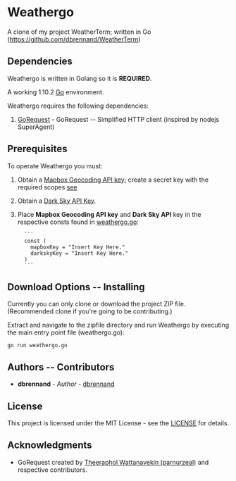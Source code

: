 # Weathergo

A clone of my project WeatherTerm; written in Go (<https://github.com/dbrennand/WeatherTerm>)

## Dependencies

Weathergo is written in Golang so it is **REQUIRED**.

A working 1.10.2 [Go](https://golang.org/dl/) environment.

Weathergo requires the following dependencies:
  1. [GoRequest](https://github.com/parnurzeal/gorequest) - GoRequest -- Simplified HTTP client (inspired by nodejs SuperAgent)

## Prerequisites

To operate Weathergo you must:

1.  Obtain a [Mapbox Geocoding API key](https://www.mapbox.com/signup/); create a secret key with the required scopes [see](https://www.mapbox.com/help/how-access-tokens-work/)

2.  Obtain a [Dark Sky API Key](https://darksky.net/dev).

3.  Place **Mapbox Geocoding API key** and **Dark Sky API** key in the respective consts found in [weathergo.go](weathergo.go):
          
          ```
          const (
          	mapboxKey = "Insert Key Here."
          	darkskyKey = "Insert Key Here."
          )
          ```

## Download Options -- Installing
Currently you can only clone or download the project ZIP file. (Recommended clone if you're going to be contributing.)

Extract and navigate to the zipfile directory and run Weathergo by executing the main entry point file (weathergo.go):

    go run weathergo.go

## Authors -- Contributors

-   **dbrennand** - _Author_ - [dbrennand](https://github.com/dbrennand)

## License

This project is licensed under the MIT License - see the [LICENSE](LICENSE) for details.

## Acknowledgments

-   GoRequest created by [Theeraphol Wattanavekin (parnurzeal)](https://github.com/parnurzeal) and respective contributors.
